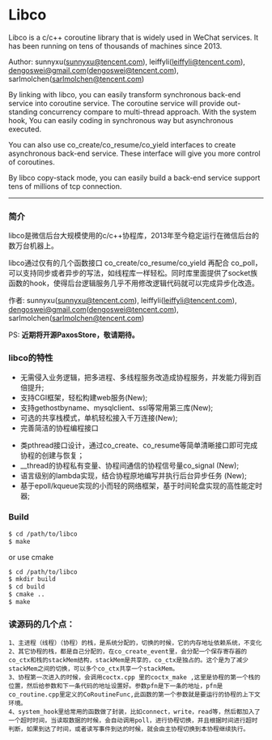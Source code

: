 Libco
===========
Libco is a c/c++ coroutine library that is widely used in WeChat services. It has been running on tens of thousands of machines since 2013.

Author: sunnyxu(sunnyxu@tencent.com), leiffyli(leiffyli@tencent.com), dengoswei@gmail.com(dengoswei@tencent.com), sarlmolchen(sarlmolchen@tencent.com)

By linking with libco, you can easily transform synchronous back-end service into coroutine service. The coroutine service will provide out-standing concurrency compare to multi-thread approach. With the system hook, You can easily coding in synchronous way but asynchronous executed.

You can also use co_create/co_resume/co_yield interfaces to create asynchronous back-end service. These interface will give you more control of coroutines.

By libco copy-stack mode, you can easily build a back-end service support tens of millions of tcp connection.
***
### 简介
libco是微信后台大规模使用的c/c++协程库，2013年至今稳定运行在微信后台的数万台机器上。  

libco通过仅有的几个函数接口 co_create/co_resume/co_yield 再配合 co_poll，可以支持同步或者异步的写法，如线程库一样轻松。同时库里面提供了socket族函数的hook，使得后台逻辑服务几乎不用修改逻辑代码就可以完成异步化改造。

作者: sunnyxu(sunnyxu@tencent.com), leiffyli(leiffyli@tencent.com), dengoswei@gmail.com(dengoswei@tencent.com), sarlmolchen(sarlmolchen@tencent.com)

PS: **近期将开源PaxosStore，敬请期待。**

### libco的特性
- 无需侵入业务逻辑，把多进程、多线程服务改造成协程服务，并发能力得到百倍提升;
- 支持CGI框架，轻松构建web服务(New);
- 支持gethostbyname、mysqlclient、ssl等常用第三库(New);
- 可选的共享栈模式，单机轻松接入千万连接(New);
- 完善简洁的协程编程接口
 * 类pthread接口设计，通过co_create、co_resume等简单清晰接口即可完成协程的创建与恢复；
 * __thread的协程私有变量、协程间通信的协程信号量co_signal (New);
 * 语言级别的lambda实现，结合协程原地编写并执行后台异步任务 (New);
 * 基于epoll/kqueue实现的小而轻的网络框架，基于时间轮盘实现的高性能定时器;

### Build

```bash
$ cd /path/to/libco
$ make
```

or use cmake

```bash
$ cd /path/to/libco
$ mkdir build
$ cd build
$ cmake ..
$ make
```


### 读源码的几个点：
    1、主进程（线程）（协程）的栈，是系统分配的，切换的时候，它的内存地址依赖系统，不变化
    2、其它协程的栈，都是自己分配的，在co_create_event里，会分配一个保存寄存器的co_ctx和栈的stackMem结构，stackMem是共享的，co_ctx是独占的。这个是为了减少stackMem之间的切换，可以多个co_ctx共享一个stackMem。
    3、协程第一次进入的时候，会调用coctx.cpp 里的coctx_make ,这里是协程的第一个栈的位置，然后给参数和下一条代码的地址设置好。参数pfn是下一条的地址，pfn是co_routine.cpp里定义的CoRoutineFunc,此函数的第一个参数就是要运行的协程的上下文环境。
    4、system_hook里给常用的函数做了封装，比如connect，write，read等，然后都加入了一个超时时间，当读取数据的时候，会自动调用poll，进行协程切换，并且根据时间进行超时判断，如果到达了时间，或者读写事件到达的时候，就会由主协程切换到本协程继续执行。
